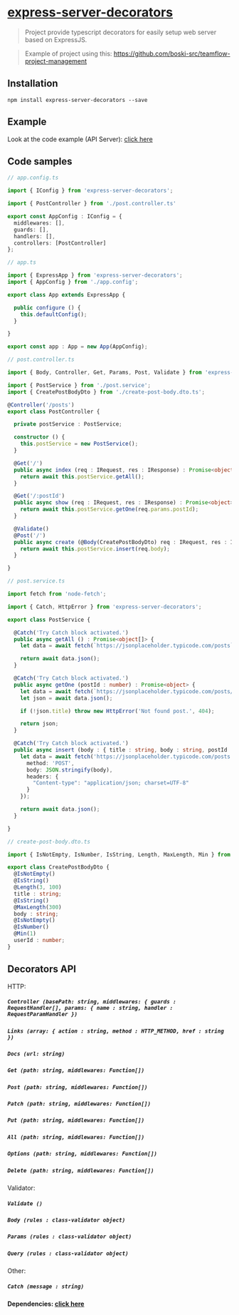 [express-server-decorators](https://www.npmjs.com/package/express-server-decorators)
===

> Project provide typescript decorators for easily setup web server based on ExpressJS.

> Example of project using this: https://github.com/boski-src/teamflow-project-management

## Installation
```
npm install express-server-decorators --save
```
## Example
Look at the code example (API Server): [click here](https://github.com/boski-src/express-server-decorators/tree/master/examples)

## Code samples
```typescript
// app.config.ts

import { IConfig } from 'express-server-decorators';

import { PostController } from './post.controller.ts'

export const AppConfig : IConfig = {
  middlewares: [],
  guards: [],
  handlers: [],
  controllers: [PostController]
};
```
```typescript
// app.ts

import { ExpressApp } from 'express-server-decorators';
import { AppConfig } from './app.config';

export class App extends ExpressApp {

  public configure () {
    this.defaultConfig();
  }

}

export const app : App = new App(AppConfig);
```
```typescript
// post.controller.ts

import { Body, Controller, Get, Params, Post, Validate } from 'express-server-decorators';

import { PostService } from './post.service';
import { CreatePostBodyDto } from './create-post-body.dto.ts';

@Controller('/posts')
export class PostController {

  private postService : PostService;

  constructor () {
    this.postService = new PostService();
  }

  @Get('/')
  public async index (req : IRequest, res : IResponse) : Promise<object[]> {
    return await this.postService.getAll();
  }

  @Get('/:postId')
  public async show (req : IRequest, res : IResponse) : Promise<object> {
    return await this.postService.getOne(req.params.postId);
  }

  @Validate()
  @Post('/')
  public async create (@Body(CreatePostBodyDto) req : IRequest, res : IResponse) : Promise<object> {
    return await this.postService.insert(req.body);
  }

}
```
```typescript
// post.service.ts

import fetch from 'node-fetch';

import { Catch, HttpError } from 'express-server-decorators';

export class PostService {

  @Catch('Try Catch block activated.')
  public async getAll () : Promise<object[]> {
    let data = await fetch(`https://jsonplaceholder.typicode.com/posts`);

    return await data.json();
  }

  @Catch('Try Catch block activated.')
  public async getOne (postId : number) : Promise<object> {
    let data = await fetch(`https://jsonplaceholder.typicode.com/posts/${postId}`);
    let json = await data.json();

    if (!json.title) throw new HttpError('Not found post.', 404);

    return json;
  }

  @Catch('Try Catch block activated.')
  public async insert (body : { title : string, body : string, postId : number }) : Promise<object> {
    let data = await fetch('https://jsonplaceholder.typicode.com/posts', {
      method: 'POST',
      body: JSON.stringify(body),
      headers: {
        "Content-type": "application/json; charset=UTF-8"
      }
    });

    return await data.json();
  }

}
```
```typescript
// create-post-body.dto.ts

import { IsNotEmpty, IsNumber, IsString, Length, MaxLength, Min } from 'class-validator';

export class CreatePostBodyDto {
  @IsNotEmpty()
  @IsString()
  @Length(3, 100)
  title : string;
  @IsString()
  @MaxLength(300)
  body : string;
  @IsNotEmpty()
  @IsNumber()
  @Min(1)
  userId : number;
}
```

## Decorators API
HTTP:
##### `Controller (basePath: string, middlewares: { guards : RequestHandler[], params: { name : string, handler : RequestParamHandler })`

##### `Links (array: { action : string, method : HTTP_METHOD, href : string })`

##### `Docs (url: string)`

##### `Get (path: string, middlewares: Function[])`

##### `Post (path: string, middlewares: Function[])`

##### `Patch (path: string, middlewares: Function[])`

##### `Put (path: string, middlewares: Function[])`

##### `All (path: string, middlewares: Function[])`

##### `Options (path: string, middlewares: Function[])`

##### `Delete (path: string, middlewares: Function[])`
Validator:
##### `Validate ()`

##### `Body (rules : class-validator object)`

##### `Params (rules : class-validator object)`

##### `Query (rules : class-validator object)`
Other:
##### `Catch (message : string)`

#### Dependencies: [click here](https://github.com/boski-src/express-server-decorators/network/dependencies)
